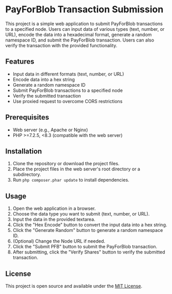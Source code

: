 # PayForBlob Transaction Submission

This project is a simple web application to submit PayForBlob transactions to a specified node. Users can input data of various types (text, number, or URL), encode the data into a hexadecimal format, generate a random namespace ID, and submit the PayForBlob transaction. Users can also verify the transaction with the provided functionality.

## Features

- Input data in different formats (text, number, or URL)
- Encode data into a hex string
- Generate a random namespace ID
- Submit PayForBlob transactions to a specified node
- Verify the submitted transaction
- Use proxied request to overcome CORS restrictions

## Prerequisites

- Web server (e.g., Apache or Nginx)
- PHP >=7.2.5, <8.3 (compatible with the web server)

## Installation

1. Clone the repository or download the project files.
2. Place the project files in the web server's root directory or a subdirectory.
3. Run `php composer.phar update` to install dependencies.

## Usage

1. Open the web application in a browser.
2. Choose the data type you want to submit (text, number, or URL).
3. Input the data in the provided textarea.
4. Click the "Hex Encode" button to convert the input data into a hex string.
5. Click the "Generate Random" button to generate a random namespace ID.
6. (Optional) Change the Node URL if needed.
7. Click the "Submit PFB" button to submit the PayForBlob transaction.
8. After submitting, click the "Verify Shares" button to verify the submitted transaction.

## License

This project is open source and available under the [MIT License](LICENSE).